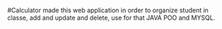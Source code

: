 #Calculator
made this web application in order to organize student in classe, add and update and delete, use for that JAVA POO and MYSQL.
